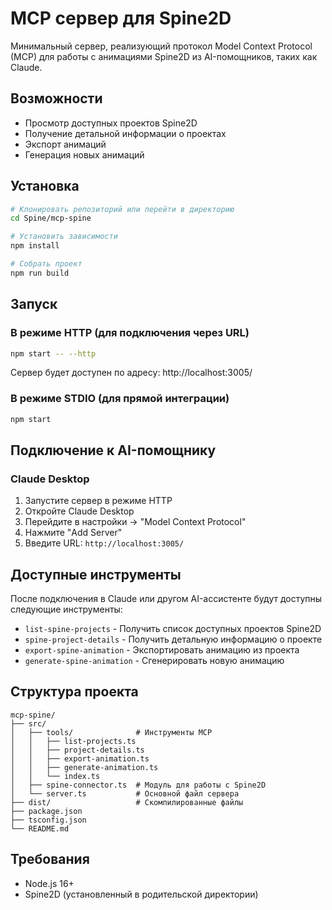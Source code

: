 # MCP сервер для Spine2D

Минимальный сервер, реализующий протокол Model Context Protocol (MCP) для работы с анимациями Spine2D из AI-помощников, таких как Claude.

## Возможности

- Просмотр доступных проектов Spine2D
- Получение детальной информации о проектах
- Экспорт анимаций
- Генерация новых анимаций

## Установка

```bash
# Клонировать репозиторий или перейти в директорию
cd Spine/mcp-spine

# Установить зависимости
npm install

# Собрать проект
npm run build
```

## Запуск

### В режиме HTTP (для подключения через URL)

```bash
npm start -- --http
```

Сервер будет доступен по адресу: http://localhost:3005/

### В режиме STDIO (для прямой интеграции)

```bash
npm start
```

## Подключение к AI-помощнику

### Claude Desktop

1. Запустите сервер в режиме HTTP
2. Откройте Claude Desktop
3. Перейдите в настройки -> "Model Context Protocol"
4. Нажмите "Add Server"
5. Введите URL: `http://localhost:3005/`

## Доступные инструменты

После подключения в Claude или другом AI-ассистенте будут доступны следующие инструменты:

- `list-spine-projects` - Получить список доступных проектов Spine2D
- `spine-project-details` - Получить детальную информацию о проекте
- `export-spine-animation` - Экспортировать анимацию из проекта
- `generate-spine-animation` - Сгенерировать новую анимацию

## Структура проекта

```
mcp-spine/
├── src/
│   ├── tools/              # Инструменты MCP
│   │   ├── list-projects.ts
│   │   ├── project-details.ts
│   │   ├── export-animation.ts
│   │   ├── generate-animation.ts
│   │   └── index.ts
│   ├── spine-connector.ts  # Модуль для работы с Spine2D
│   └── server.ts           # Основной файл сервера
├── dist/                   # Скомпилированные файлы
├── package.json
├── tsconfig.json
└── README.md
```

## Требования

- Node.js 16+
- Spine2D (установленный в родительской директории) 